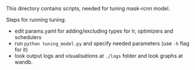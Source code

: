 This directory contains scripts, needed for tuning mask-rcnn model.

Steps for running tuning:

- edit params.yaml for adding/excluding types for lr, optimizers and schedulers
- run `python tuning_model.py` and specify needed parameters (use `-h` flag for it)
- look output logs and visualisations at `./logs` folder and look graphs at wandb.